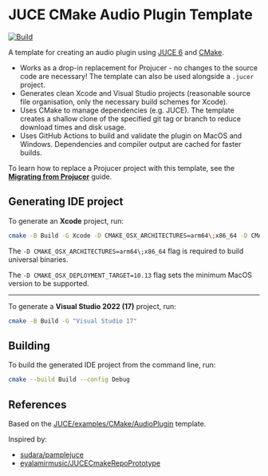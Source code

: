 # JUCE CMake Audio Plugin Template

[![Build](https://img.shields.io/github/workflow/status/anthonyalfimov/JUCE-CMake-Plugin-Template/Validation/main?logo=github)](https://github.com/anthonyalfimov/JUCE-CMake-Plugin-Template/actions)

A template for creating an audio plugin using [JUCE 6](https://github.com/juce-framework/JUCE) and [CMake](https://cmake.org).

- Works as a drop-in replacement for Projucer - no changes to the source code are necessary! The template can also be used alongside a `.jucer` project.
- Generates clean Xcode and Visual Studio projects (reasonable source file organisation, only the necessary build schemes for Xcode).
- Uses CMake to manage dependencies (e.g. JUCE). The template creates a shallow clone of the specified git tag or branch to reduce download times and disk usage.
- Uses GitHub Actions to build and validate the plugin on MacOS and Windows. Dependencies and compiler output are cached for faster builds.

To learn how to replace a Projucer project with this template, see the [**Migrating from Projucer**](MIGRATE_FROM_PROJUCER.md) guide.

## Generating IDE project

To generate an **Xcode** project, run:
```sh
cmake -B Build -G Xcode -D CMAKE_OSX_ARCHITECTURES=arm64\;x86_64 -D CMAKE_OSX_DEPLOYMENT_TARGET=10.13
```
The `-D CMAKE_OSX_ARCHITECTURES=arm64\;x86_64` flag is required to build universal binaries.

The `-D CMAKE_OSX_DEPLOYMENT_TARGET=10.13` flag sets the minimum MacOS version to be supported.

---

To generate a **Visual Studio 2022 (17)** project, run:
```sh
cmake -B Build -G "Visual Studio 17"
```

## Building

To build the generated IDE project from the command line, run:
```sh
cmake --build Build --config Debug
```

## References

Based on the [JUCE/examples/CMake/AudioPlugin](https://github.com/juce-framework/JUCE/tree/master/examples/CMake/AudioPlugin) template.

Inspired by:

- [sudara/pamplejuce](https://github.com/sudara/pamplejuce)
- [eyalamirmusic/JUCECmakeRepoPrototype](https://github.com/eyalamirmusic/JUCECmakeRepoPrototype)